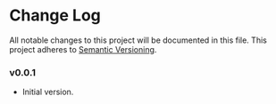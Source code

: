 # Change Log
All notable changes to this project will be documented in this file.
This project adheres to [Semantic Versioning](http://semver.org/).

### v0.0.1

* Initial version.
